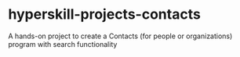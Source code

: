 # hyperskill-projects-contacts
A hands-on project to create a Contacts (for people or organizations) program with search functionality
